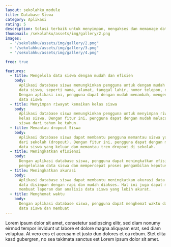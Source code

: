```yaml
---
layout: sekolahku_module
title: Database Siswa
category: Aplikasi
rating: 5
description: Solusi terbaik untuk menyimpan, mengakses dan memanage data siswa secara efisien, termasuk data kenaikan kelas
thumbnail: /sekolahku/assets/img/gallery/2.png
images:
  - "/sekolahku/assets/img/gallery/2.png"
  - "/sekolahku/assets/img/gallery/3.png"
  - "/sekolahku/assets/img/gallery/4.png"

free: true

features:
  - title: Mengelola data siswa dengan mudah dan efisien
    body:
      Aplikasi database siswa memungkinkan pengguna untuk dengan mudah mengelola
      data siswa, seperti nama, alamat, tanggal lahir, nomor telepon, dan lain-lain.
      Dengan aplikasi ini, pengguna dapat dengan mudah menambah, mengedit, dan menghapus
      data siswa
  - title: Menyimpan riwayat kenaikan kelas siswa
    body:
      Aplikasi database siswa memungkinkan pengguna untuk menyimpan riwayat kenaikan
      kelas siswa. Dengan fitur ini, pengguna dapat dengan mudah melacak kenaikan kelas
      siswa dari tahun ke tahun.
  - title: Memantau dropout Siswa
    body:
      Aplikasi database siswa dapat membantu pengguna memantau siswa yang keluar
      dari sekolah (dropout). Dengan fitur ini, pengguna dapat dengan mudah melihat
      data siswa yang keluar dan memantau tren dropout di sekolah.
  - title: Meningkatkan efisiensi
    body:
      Dengan aplikasi database siswa, pengguna dapat meningkatkan efisiensi dalam
      pengelolaan data siswa dan mempercepat proses pengambilan keputusan
  - title: Meningkatkan akurasi
    body:
      Aplikasi database siswa dapat membantu meningkatkan akurasi data siswa karena
      data disimpan dengan rapi dan mudah diakses. Hal ini juga dapat membantu dalam
      membuat laporan dan analisis data siswa yang lebih akurat.
  - title: Menghemat waktu
    body:
      Dengan aplikasi database siswa, pengguna dapat menghemat waktu dalam mengelola
      data siswa dan membuat
---
```


Lorem ipsum dolor sit amet, consetetur sadipscing elitr, sed diam nonumy eirmod
tempor invidunt ut labore et dolore magna aliquyam erat, sed diam voluptua. At
vero eos et accusam et justo duo dolores et ea rebum. Stet clita kasd gubergren,
no sea takimata sanctus est Lorem ipsum dolor sit amet.
